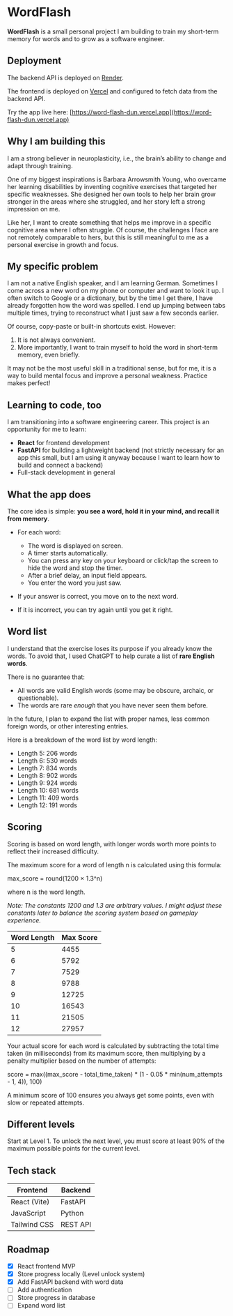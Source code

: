 # WordFlash

**WordFlash** is a small personal project I am building to train my short-term memory for words and to grow as a software engineer.

## Deployment

The backend API is deployed on [Render](https://render.com).

The frontend is deployed on [Vercel](https://vercel.com/) and configured to fetch data from the backend API.

Try the app live here: [https://word-flash-dun.vercel.app](https://word-flash-dun.vercel.app)

## Why I am building this

I am a strong believer in neuroplasticity, i.e., the brain’s ability to change and adapt through training. 

One of my biggest inspirations is Barbara Arrowsmith Young, who overcame her learning disabilities by inventing cognitive exercises that targeted her specific weaknesses. She designed her own tools to help her brain grow stronger in the areas where she struggled, and her story left a strong impression on me.

Like her, I want to create something that helps me improve in a specific cognitive area where I often struggle. Of course, the challenges I face are not remotely comparable to hers, but this is still meaningful to me as a personal exercise in growth and focus.

## My specific problem

I am not a native English speaker, and I am learning German. Sometimes I come across a new word on my phone or computer and want to look it up. I often switch to Google or a dictionary, but by the time I get there, I have already forgotten how the word was spelled. I end up jumping between tabs multiple times, trying to reconstruct what I just saw a few seconds earlier.

Of course, copy-paste or built-in shortcuts exist. However:

1. It is not always convenient.
2. More importantly, I want to train myself to hold the word in short-term memory, even briefly.

It may not be the most useful skill in a traditional sense, but for me, it is a way to build mental focus and improve a personal weakness. Practice makes perfect!

## Learning to code, too

I am transitioning into a software engineering career. This project is an opportunity for me to learn:

- **React** for frontend development
- **FastAPI** for building a lightweight backend (not strictly necessary for an app this small, but I am using it anyway because I want to learn how to build and connect a backend)
- Full-stack development in general

## What the app does

The core idea is simple: **you see a word, hold it in your mind, and recall it from memory**.

- For each word:
  - The word is displayed on screen.
  - A timer starts automatically.
  - You can press any key on your keyboard or click/tap the screen to hide the word and stop the timer.
  - After a brief delay, an input field appears.
  - You enter the word you just saw.

- If your answer is correct, you move on to the next word.
- If it is incorrect, you can try again until you get it right.

## Word list

I understand that the exercise loses its purpose if you already know the words. To avoid that, I used ChatGPT to help curate a list of **rare English words**.

There is no guarantee that:
- All words are valid English words (some may be obscure, archaic, or questionable).
- The words are rare *enough* that you have never seen them before.

In the future, I plan to expand the list with proper names, less common foreign words, or other interesting entries.

Here is a breakdown of the word list by word length:

- Length 5: 206 words  
- Length 6: 530 words  
- Length 7: 834 words  
- Length 8: 902 words  
- Length 9: 924 words  
- Length 10: 681 words  
- Length 11: 409 words  
- Length 12: 191 words

## Scoring

Scoring is based on word length, with longer words worth more points to reflect their increased difficulty.

The maximum score for a word of length n is calculated using this formula:

max_score = round(1200 × 1.3^n)

where n is the word length.

*Note: The constants 1200 and 1.3 are arbitrary values. I might adjust these constants later to balance the scoring system based on gameplay experience.*

| Word Length | Max Score |
|-------------|-----------|
| 5           | 4455      |
| 6           | 5792      |
| 7           | 7529      |
| 8           | 9788      |
| 9           | 12725     |
| 10          | 16543     |
| 11          | 21505     |
| 12          | 27957     |

Your actual score for each word is calculated by subtracting the total time taken (in milliseconds) from its maximum score, then multiplying by a penalty multiplier based on the number of attempts:

score = max((max_score - total_time_taken) * (1 - 0.05 * min(num_attempts - 1, 4)), 100)

A minimum score of 100 ensures you always get some points, even with slow or repeated attempts.

## Different levels

Start at Level 1. To unlock the next level, you must score at least 90% of the maximum possible points for the current level.

## Tech stack

| Frontend | Backend |
|----------|------------------------|
| React (Vite) | FastAPI |
| JavaScript | Python |
| Tailwind CSS | REST API |

## Roadmap

- [x] React frontend MVP
- [x] Store progress locally (Level unlock system)
- [x] Add FastAPI backend with word data
- [ ] Add authentication
- [ ] Store progress in database
- [ ] Expand word list